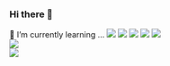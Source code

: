### Hi there 👋

<!--
**jonghyunlee95/jonghyunlee95** is a ✨ _special_ ✨ repository because its `README.md` (this file) appears on your GitHub profile.

Here are some ideas to get you started:

- 🔭 I’m currently working on ...
- 🌱 I’m currently learning ...
- 👯 I’m looking to collaborate on ...
- 🤔 I’m looking for help with ...
- 💬 Ask me about ...
- 📫 How to reach me: ...
- 😄 Pronouns: ...
- ⚡ Fun fact: ...
-->
🌱 I’m currently learning ... 
<img src="https://img.shields.io/badge/HTML5-E34F26?style=plastic&logo=HTML5&logoColor=white"> 
<img src="https://img.shields.io/badge/CSS3-1572B6?style=plastic&logo=CSS3&logoColor=white"> 
<img src="https://img.shields.io/badge/JS-F7DF1E?style=plastic&logo=JAVASCRIPT&logoColor=white"> 
<img src="https://img.shields.io/badge/REACT-61DAFB?style=plastic&logo=REACT&logoColor=white"> 
<img src="https://img.shields.io/badge/AWS-232F3E?style=plastic&logo=AMAZONWEBSERVICE&logoColor=white">  
<img src="https://img.shields.io/badge/GIT-F05032?style=plastic&logo=GIT&logoColor=white">  
<img src="https://img.shields.io/badge/GITHUB-181717?style=plastic&logo=GITHUB&logoColor=white">  




